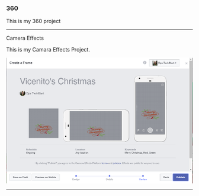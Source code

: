 ### 360

This is my 360 project

<script src="//360.vizor.io/scripts/embed.js" data-vizorurl="//360.vizor.io/embed/v/jkybr" ></script>

***

Camera Effects

This is my Camara Effects Project.

![Vicentito's Christmas](https://github.com/martinezvicente/martinezvicente.github.io/blob/master/Vicentito's%20Christmas.PNG?raw=true "Optional Title")

***
